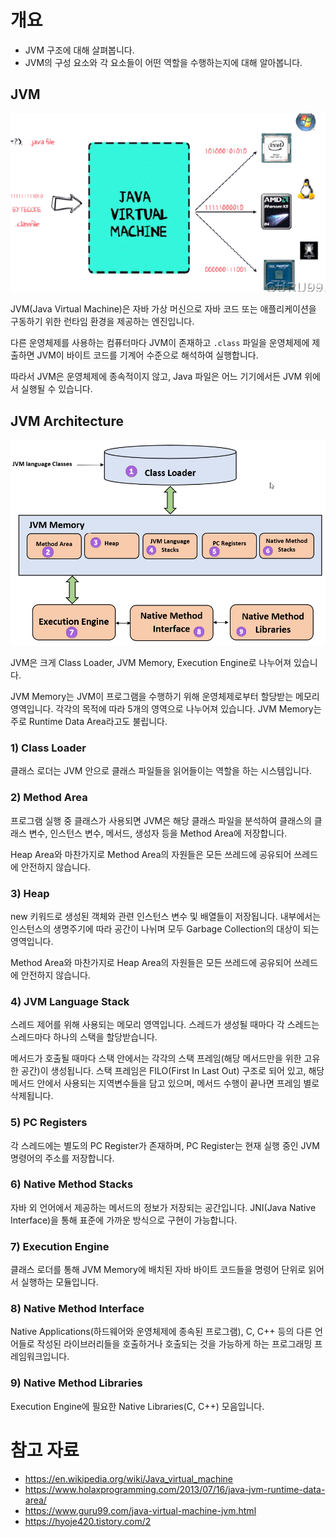# 개요
- JVM 구조에 대해 살펴봅니다.
- JVM의 구성 요소와 각 요소들이 어떤 역할을 수행하는지에 대해 알아봅니다.

## JVM
![jvm.png](../Frankle/images/jvm.png)

JVM(Java Virtual Machine)은 자바 가상 머신으로 자바 코드 또는 애플리케이션을 구동하기 위한 런타임 환경을 제공하는 엔진입니다.

다른 운영체제를 사용하는 컴퓨터마다 JVM이 존재하고 `.class` 파일을 운영체제에 제출하면 JVM이 바이트 코드를 기계어 수준으로 해석하여 실행합니다.

따라서 JVM은 운영체제에 종속적이지 않고, Java 파일은 어느 기기에서든 JVM 위에서 실행될 수 있습니다.

## JVM Architecture
![jvmArchitecture.png](../Frankle/images/JVM_Architecture.png)

JVM은 크게 Class Loader, JVM Memory, Execution Engine로 나누어져 있습니다.

JVM Memory는 JVM이 프로그램을 수행하기 위해 운영체제로부터 할당받는 메모리 영역입니다. 각각의 목적에 따라 5개의 영역으로 나누어져 있습니다.
JVM Memory는 주로 Runtime Data Area라고도 불립니다.

### 1) Class Loader
클래스 로더는 JVM 안으로 클래스 파일들을 읽어들이는 역할을 하는 시스템입니다.

### 2) Method Area
프로그램 실행 중 클래스가 사용되면 JVM은 해당 클래스 파일을 분석하여 클래스의 클래스 변수, 인스턴스 변수, 메서드, 생성자 등을 Method Area에 저장합니다. 

Heap Area와 마찬가지로 Method Area의 자원들은 모든 쓰레드에 공유되어 쓰레드에 안전하지 않습니다.

### 3) Heap
new 키워드로 생성된 객체와 관련 인스턴스 변수 및 배열들이 저장됩니다.
내부에서는 인스턴스의 생명주기에 따라 공간이 나뉘며 모두 Garbage Collection의 대상이 되는 영역입니다. 

Method Area와 마찬가지로 Heap Area의 자원들은 모든 쓰레드에 공유되어 쓰레드에 안전하지 않습니다.  

### 4) JVM Language Stack
스레드 제어를 위해 사용되는 메모리 영역입니다. 스레드가 생성될 때마다 각 스레드는 스레드마다 하나의 스택을 할당받습니다.

메서드가 호출될 때마다 스택 안에서는 각각의 스택 프레임(해당 메서드만을 위한 고유한 공간)이 생성됩니다.
스택 프레임은 FILO(First In Last Out) 구조로 되어 있고, 해당 메서드 안에서 사용되는 지역변수들을 담고 있으며, 메서드 수행이 끝나면 프레임 별로 삭제됩니다. 


### 5) PC Registers
각 스레드에는 별도의 PC Register가 존재하며, PC Register는 현재 실행 중인 JVM 명령어의 주소를 저장합니다. 

### 6) Native Method Stacks
자바 외 언어에서 제공하는 메서드의 정보가 저장되는 공간입니다. JNI(Java Native Interface)을 통해 표준에 가까운 방식으로 구현이 가능합니다.

### 7) Execution Engine
클래스 로더를 통해 JVM Memory에 배치된 자바 바이트 코드들을 명령어 단위로 읽어서 실행하는 모듈입니다.

### 8) Native Method Interface
Native Applications(하드웨어와 운영체제에 종속된 프로그램), C, C++ 등의 다른 언어들로 작성된 라이브러리들을 호출하거나 호출되는 것을 가능하게 하는 프로그래밍 프레임워크입니다. 


### 9) Native Method Libraries
Execution Engine에 필요한  Native Libraries(C, C++) 모음입니다.

# 참고 자료
- https://en.wikipedia.org/wiki/Java_virtual_machine
- https://www.holaxprogramming.com/2013/07/16/java-jvm-runtime-data-area/
- https://www.guru99.com/java-virtual-machine-jvm.html
- https://hyoje420.tistory.com/2
